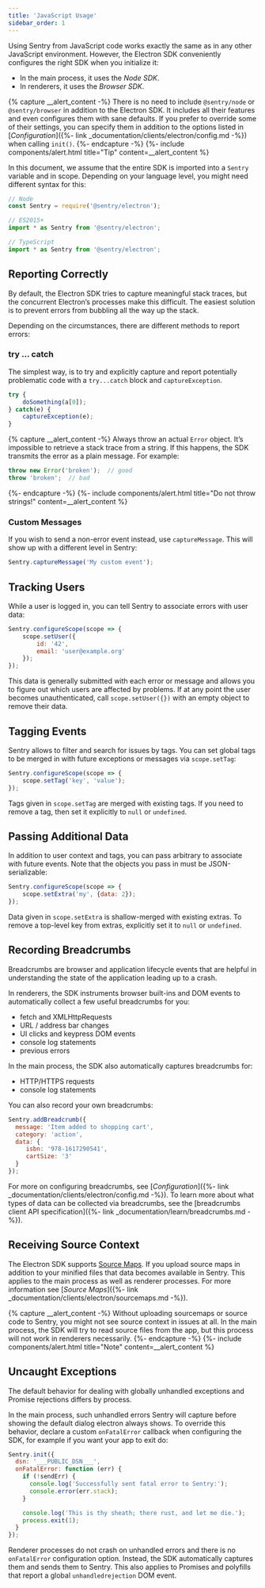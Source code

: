 ```yaml
---
title: 'JavaScript Usage'
sidebar_order: 1
---
```


Using Sentry from JavaScript code works exactly the same as in any other JavaScript environment. However, the Electron SDK conveniently configures the right SDK when you initialize it:

-   In the main process, it uses the _Node SDK_.
-   In renderers, it uses the _Browser SDK_.

{% capture __alert_content -%}
There is no need to include `@sentry/node` or `@sentry/browser` in addition to the Electron SDK. It includes all their features and even configures them with sane defaults. If you prefer to override some of their settings, you can specify them in addition to the options listed in [_Configuration_]({%- link _documentation/clients/electron/config.md -%}) when calling `init()`.
{%- endcapture -%}
{%- include components/alert.html
  title="Tip"
  content=__alert_content
%}

In this document, we assume that the entire SDK is imported into a `Sentry` variable and in scope. Depending on your language level, you might need different syntax for this:

```javascript
// Node
const Sentry = require('@sentry/electron');

// ES2015+
import * as Sentry from '@sentry/electron';

// TypeScript
import * as Sentry from '@sentry/electron';
```

## Reporting Correctly

By default, the Electron SDK tries to capture meaningful stack traces, but the concurrent Electron’s processes make this difficult. The easiest solution is to prevent errors from bubbling all the way up the stack.

Depending on the circumstances, there are different methods to report errors:

### try … catch

The simplest way, is to try and explicitly capture and report potentially problematic code with a `try...catch` block and `captureException`.

```javascript
try {
    doSomething(a[0]);
} catch(e) {
    captureException(e);
}
```

{% capture __alert_content -%}
Always throw an actual `Error` object. It’s impossible to retrieve a stack trace from a string. If this happens, the SDK transmits the error as a plain message. For example:

```javascript
throw new Error('broken');  // good
throw 'broken';  // bad
```
{%- endcapture -%}
{%- include components/alert.html
  title="Do not throw strings!"
  content=__alert_content
%}

### Custom Messages

If you wish to send a non-error event instead, use `captureMessage`. This will show up with a different level in Sentry:

```javascript
Sentry.captureMessage('My custom event');
```

## Tracking Users

While a user is logged in, you can tell Sentry to associate errors with user data:

```javascript
Sentry.configureScope(scope => {
    scope.setUser({
        id: '42',
        email: 'user@example.org'
    });
});
```

This data is generally submitted with each error or message and allows you to figure out which users are affected by problems. If at any point the user becomes unauthenticated, call `scope.setUser({})` with an empty object to remove their data.

## Tagging Events

Sentry allows to filter and search for issues by tags. You can set global tags to be merged in with future exceptions or messages via `scope.setTag`:

```javascript
Sentry.configureScope(scope => {
    scope.setTag('key', 'value');
});
```

Tags given in `scope.setTag` are merged with existing tags. If you need to remove a tag, then set it explicitly to `null` or `undefined`.

## Passing Additional Data

In addition to user context and tags, you can pass arbitrary to associate with future events. Note that the objects you pass in must be JSON-serializable:

```javascript
Sentry.configureScope(scope => {
    scope.setExtra('my', {data: 2});
});
```

Data given in `scope.setExtra` is shallow-merged with existing extras. To remove a top-level key from extras, explicitly set it to `null` or `undefined`.

## Recording Breadcrumbs

Breadcrumbs are browser and application lifecycle events that are helpful in understanding the state of the application leading up to a crash.

In renderers, the SDK instruments browser built-ins and DOM events to automatically collect a few useful breadcrumbs for you:

-   fetch and XMLHttpRequests
-   URL / address bar changes
-   UI clicks and keypress DOM events
-   console log statements
-   previous errors

In the main process, the SDK also automatically captures breadcrumbs for:

-   HTTP/HTTPS requests
-   console log statements

You can also record your own breadcrumbs:

```javascript
Sentry.addBreadcrumb({
  message: 'Item added to shopping cart',
  category: 'action',
  data: {
     isbn: '978-1617290541',
     cartSize: '3'
  }
});
```

For more on configuring breadcrumbs, see [_Configuration_]({%- link _documentation/clients/electron/config.md -%}). To learn more about what types of data can be collected via breadcrumbs, see the [breadcrumbs client API specification]({%- link _documentation/learn/breadcrumbs.md -%}).

## Receiving Source Context

The Electron SDK supports [Source Maps](http://www.html5rocks.com/en/tutorials/developertools/sourcemaps/). If you upload source maps in addition to your minified files that data becomes available in Sentry. This applies to the main process as well as renderer processes. For more information see [_Source Maps_]({%- link _documentation/clients/electron/sourcemaps.md -%}).

{% capture __alert_content -%}
Without uploading sourcemaps or source code to Sentry, you might not see source context in issues at all. In the main process, the SDK will try to read source files from the app, but this process will not work in renderers necessarily.
{%- endcapture -%}
{%- include components/alert.html
  title="Note"
  content=__alert_content
%}

## Uncaught Exceptions

The default behavior for dealing with globally unhandled exceptions and Promise rejections differs by process.

In the main process, such unhandled errors Sentry will capture before showing the default dialog electron always shows. To override this behavior, declare a custom `onFatalError` callback when configuring the SDK, for example if you want your app to exit do:

```javascript
Sentry.init({
  dsn: '___PUBLIC_DSN___',
  onFatalError: function (err) {
    if (!sendErr) {
      console.log('Successfully sent fatal error to Sentry:');
      console.error(err.stack);
    }

    console.log('This is thy sheath; there rust, and let me die.');
    process.exit(1);
  }
});
```

Renderer processes do not crash on unhandled errors and there is no `onFatalError` configuration option. Instead, the SDK automatically captures them and sends them to Sentry. This also applies to Promises and polyfills that report a global `unhandledrejection` DOM event.
